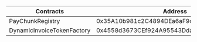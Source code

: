 | Contracts                  | Address                                    |
| -------------------------- | ------------------------------------------ |
| PayChunkRegistry           | 0x35A10b981c2C4894DEa6aF9c67f5a1DF67D640a4 |
| DynamicInvoiceTokenFactory | 0x4558d3673CEf924A95543Dda7c7cCDC78A69bbc0 |
